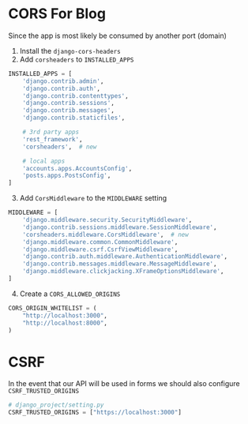 # CORS For Blog
Since the app is most likely be consumed by another port (domain)

1. Install the `django-cors-headers`
2. Add `corsheaders` to `INSTALLED_APPS`
```python
INSTALLED_APPS = [
    'django.contrib.admin',
    'django.contrib.auth',
    'django.contrib.contenttypes',
    'django.contrib.sessions',
    'django.contrib.messages',
    'django.contrib.staticfiles',

    # 3rd party apps
    'rest_framework',
    'corsheaders',  # new

    # local apps
    'accounts.apps.AccountsConfig',
    'posts.apps.PostsConfig',
]
```
3. Add `CorsMiddleware` to the `MIDDLEWARE` setting
```python
MIDDLEWARE = [
    'django.middleware.security.SecurityMiddleware',
    'django.contrib.sessions.middleware.SessionMiddleware',
    'corsheaders.middleware.CorsMiddleware',  # new
    'django.middleware.common.CommonMiddleware',
    'django.middleware.csrf.CsrfViewMiddleware',
    'django.contrib.auth.middleware.AuthenticationMiddleware',
    'django.contrib.messages.middleware.MessageMiddleware',
    'django.middleware.clickjacking.XFrameOptionsMiddleware',
]
``` 
4. Create a `CORS_ALLOWED_ORIGINS`  
```python
CORS_ORIGIN_WHITELIST = (
    "http://localhost:3000",
    "http://localhost:8000",
)
```
# CSRF
In the event that our API will be used in forms we should also configure `CSRF_TRUSTED_ORIGINS` 
```python
# django_project/setting.py
CSRF_TRUSTED_ORIGINS = ["https://localhost:3000"]
```